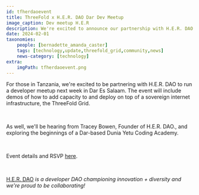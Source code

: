```yaml
---
id: tfherdaoevent
title: ThreeFold x H.E.R. DAO Dar Dev Meetup
image_caption: Dev meetup H.E.R
description: We're excited to announce our partnership with H.E.R. DAO for a developer meetup in Dar Es Salaam, Tanzania next week, showcasing demos on deploying on the ThreeFold Grid.
date: 2024-02-01
taxonomies:
    people: [bernadette_amanda_caster]
    tags: [technology,update,threefold_grid,community,news]
    news-category: [technology]
extra:
    imgPath: tfherdaoevent.png
---
```


For those in Tanzania, we're excited to be partnering with H.E.R. DAO to run a developer meetup next week in Dar Es Salaam. The event will include demos of how to add capacity to and deploy on top of a sovereign internet infrastructure, the ThreeFold Grid.

<br/>

As well, we'll be hearing from Tracey Bowen, Founder of H.E.R. DAO., and exploring the beginnings of a Dar-based Dunia Yetu Coding Academy.

<br/>

Event details and RSVP [here](https://lu.ma/threefoldherdao).

<br/>

[H.E.R. DAO](https://www.her-dao.xyz/) *is a developer DAO championing innovation + diversity and we're proud to be collaborating!*